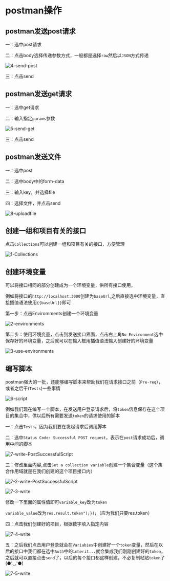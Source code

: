# postman操作



## postman发送post请求

一：选中post请求

二：点击body选择传递参数方式，一般都是选择`raw`然后以`JSON`方式传递

![4-send-post](../../前端图片/postman/4-send-post.PNG)

三：点击send



## postman发送get请求

一：选中get请求

二：输入指定`params`参数

![5-send-get](../../前端图片/postman/5-send-get.PNG)

三：点击send

## postman发送文件

一：选中post

二：选中body中的form-data

三：输入key，并选择file

四：选择文件，并点击send

![8-uploadfile](../../前端图片/postman/8-uploadfile.PNG)

## 创建一组和项目有关的接口

点击`Collections`可以创建一组和项目有关的接口，方便管理

![1-Collections](../../前端图片/postman/1-Collections.PNG)



## 创建环境变量

可以将接口相同的部分创建成为一个环境变量，供所有接口使用，

例如将接口的`http://localhost:3000`创建为`baseUrl`,之后直接选中环境变量，直接插值语法使用`{{baseUrl}}`即可



第一步：点击Enviromments创建一个环境变量

![2-environments](../../前端图片/postman/2-environments.PNG)

第二步：使用环境变量，点击到发送接口界面，点击右上角`No Environment`选中保存好的环境变量，之后就可以在输入框用插值语法输入创建好的环境变量

![3-use-environments](../../前端图片/postman/3-use-environments.PNG)





## 编写脚本

postman强大的一批，还能够编写脚本来帮助我们在请求接口之前（`Pre-req`），或者之后干(`Tests`)一些事情

![6-script](../../前端图片/postman/6-script.PNG)

例如我们现在编写一个脚本，在发送用户登录请求后，将`token`信息保存在这个项目的集合中，供以后所有需要发送`token`的请求使用的脚本

一：点击`Tests`，因为我们要在发起请求后调用脚本

二：选中`Status Code: Successful POST request`，表示在`post`请求成功后，调用中间的脚本

![7-write-PostSuccessfulScript](../../前端图片/postman/7-write-PostSuccessfulScript.PNG)

三：修改里面内容,点击`Set a collection variable`创建一个集合变量（这个集合作用域就是在我们创建的这个项目接口内）

![7-2-write-PostSuccessfulScript](../../前端图片/postman/7-2-write-PostSuccessfulScript.PNG)

![7-3-write](../../前端图片/postman/7-3-write.PNG)

修改一下里面的属性值即可`variable_key`改为`token`

`variable_value`改为`res.result.token");});`（应为我们只要res.token）



四：点击我们创建好的项目，根据数字填入指定内容

![7-4-write](../../前端图片/postman/7-4-write.PNG)

五：之后我们点击用户登录就会在`Variabies`中创建好一个`token`变量，然后在以后的接口中我们都在选中`Auth`中的`inherit...`就会集成我们刚刚创建好的`token`，之后就可以直接点击`send`了，以后的每个接口都这样创建，不必复制粘贴`token`了(●'◡'●)

![7-5-write](../../前端图片/postman/7-5-write.PNG)